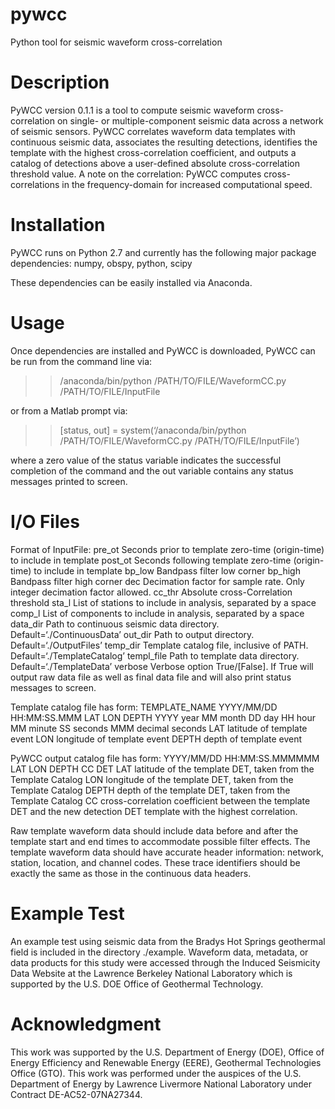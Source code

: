 # pywcc
Python tool for seismic waveform cross-correlation

Description
===========

PyWCC version 0.1.1 is a tool to compute seismic waveform cross-correlation on single- 
or multiple-component seismic data across a network of seismic sensors. 
PyWCC correlates waveform data templates with continuous seismic data, associates 
the resulting detections, identifies the template with the highest cross-correlation
coefficient, and outputs a catalog of detections above a user-defined absolute 
cross-correlation threshold value. A note on the correlation: PyWCC computes 
cross-correlations in the frequency-domain for increased computational speed. 


Installation
============

PyWCC runs on Python 2.7 and currently has the following major package dependencies: 
numpy, obspy, python, scipy

These dependencies can be easily installed via Anaconda.


Usage
=====

Once dependencies are installed and PyWCC is downloaded, PyWCC can be run from the 
command line via: 

>> /anaconda/bin/python /PATH/TO/FILE/WaveformCC.py /PATH/TO/FILE/InputFile

or from a Matlab prompt via:

>> [status, out] = system(‘/anaconda/bin/python /PATH/TO/FILE/WaveformCC.py /PATH/TO/FILE/InputFile’)

where a zero value of the status variable indicates the successful completion of 
the command and the out variable contains any status messages printed to screen.


I/O Files
=========

Format of InputFile:
pre_ot     Seconds prior to template zero-time (origin-time) to include in template
post_ot    Seconds following template zero-time (origin-time) to include in template
bp_low     Bandpass filter low corner
bp_high    Bandpass filter high corner
dec        Decimation factor for sample rate. Only integer decimation factor allowed.
cc_thr     Absolute cross-Correlation threshold
sta_l      List of stations to include in analysis, separated by a space
comp_l     List of components to include in analysis, separated by a space
data_dir   Path to continuous seismic data directory. Default=‘./ContinuousData’
out_dir    Path to output directory. Default=‘./OutputFiles’
temp_dir   Template catalog file, inclusive of PATH. Default=‘./TemplateCatalog’
templ_file Path to template data directory. Default=‘./TemplateData’
verbose    Verbose option True/[False]. If True will output raw data file as well
           as final data file and will also print status messages to screen.

Template catalog file has form:
TEMPLATE_NAME YYYY/MM/DD HH:MM:SS.MMM LAT LON DEPTH
YYYY year
MM month
DD day
HH hour
MM minute
SS seconds
MMM decimal seconds
LAT latitude of template event
LON longitude of template event
DEPTH depth of template event 

PyWCC output catalog file has form:
YYYY/MM/DD HH:MM:SS.MMMMMM LAT LON DEPTH CC DET
LAT latitude of the template DET, taken from the Template Catalog
LON longitude of the template DET, taken from the Template Catalog
DEPTH depth of the template DET, taken from the Template Catalog
CC cross-correlation coefficient between the template DET and the new detection
DET template with the highest correlation.

Raw template waveform data should include data before and after the template start
and end times to accommodate possible filter effects. The template waveform data 
should have accurate header information: network, station, location, and channel 
codes. These trace identifiers should be exactly the same as those in the 
continuous data headers. 


Example Test
============

An example test using seismic data from the Bradys Hot Springs geothermal field
is included in the directory ./example. Waveform data, metadata, or data products for 
this study were accessed through the Induced Seismicity Data Website at the Lawrence 
Berkeley National Laboratory which is supported by the U.S. DOE Office of Geothermal Technology.


Acknowledgment
==============

This work was supported by the U.S. Department of Energy (DOE), Office of Energy 
Efficiency and Renewable Energy (EERE), Geothermal Technologies Office (GTO). This 
work was performed under the auspices of the U.S. Department of Energy by Lawrence 
Livermore National Laboratory under Contract DE-AC52-07NA27344.
